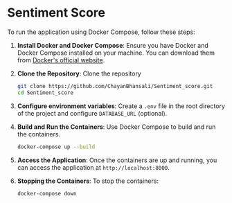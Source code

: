 # Sentiment Score

To run the application using Docker Compose, follow these steps:

1. **Install Docker and Docker Compose**: Ensure you have Docker and Docker Compose installed on your machine. You can download them from [Docker's official website](https://www.docker.com/get-started).

2. **Clone the Repository**: Clone the repository

    ```sh
    git clone https://github.com/ChayanBhansali/Sentiment_score.git
    cd Sentiment_score
    ```

3. **Configure environment variables**: Create a `.env` file in the root directory of the project and configure `DATABASE_URL` (optional).

4. **Build and Run the Containers**: Use Docker Compose to build and run the containers.

    ```sh
    docker-compose up --build
    ```

5. **Access the Application**: Once the containers are up and running, you can access the application at `http://localhost:8000`.

6. **Stopping the Containers**: To stop the containers:

    ```sh
    docker-compose down
    ```
